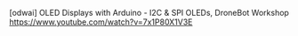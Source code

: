 [odwai] OLED Displays with Arduino - I2C & SPI OLEDs, DroneBot Workshop  
https://www.youtube.com/watch?v=7x1P80X1V3E
